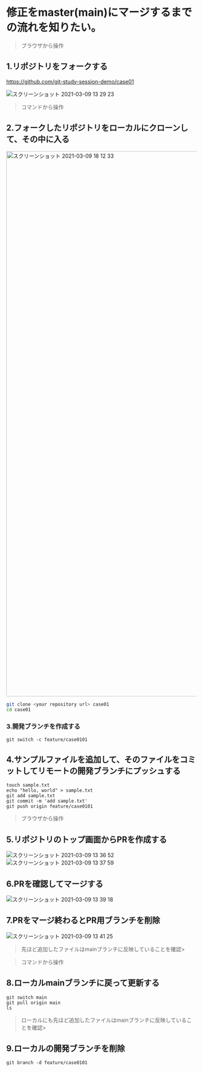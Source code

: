 # 修正をmaster(main)にマージするまでの流れを知りたい。


>ブラウザから操作
## 1.リポジトリをフォークする
https://github.com/git-study-session-demo/case01

![スクリーンショット 2021-03-09 13 29 23](https://user-images.githubusercontent.com/869103/110418883-96bb9100-80db-11eb-8b64-5597f8ca3d56.png)

>コマンドから操作
## 2.フォークしたリポジトリをローカルにクローンして、その中に入る
<img width="1438" alt="スクリーンショット 2021-03-09 18 12 33" src="https://user-images.githubusercontent.com/71377103/110447498-a51da300-8103-11eb-87a8-962850d21c04.png">

```bash
git clone <your repository url> case01
cd case01
```
### 3.開発ブランチを作成する

```
git switch -c feature/case0101
```
## 4.サンプルファイルを追加して、そのファイルをコミットしてリモートの開発ブランチにプッシュする

```
touch sample.txt
echo "hello, world" > sample.txt
git add sample.txt
git commit -m 'add sample.txt'
git push origin feature/case0101
```
>ブラウザから操作
## 5.リポジトリのトップ画面からPRを作成する
![スクリーンショット 2021-03-09 13 36 52](https://user-images.githubusercontent.com/869103/110419853-71c81d80-80dd-11eb-9b07-d6fd7b2ccb3c.png)
![スクリーンショット 2021-03-09 13 37 59](https://user-images.githubusercontent.com/869103/110419872-7987c200-80dd-11eb-8e0d-a5b15c425360.png)
## 6.PRを確認してマージする
![スクリーンショット 2021-03-09 13 39 18](https://user-images.githubusercontent.com/869103/110419916-91f7dc80-80dd-11eb-89e7-94aa8cbfb9b6.png)
## 7.PRをマージ終わるとPR用ブランチを削除
![スクリーンショット 2021-03-09 13 41 25](https://user-images.githubusercontent.com/869103/110419977-afc54180-80dd-11eb-86b0-5ada1d6d4484.png)

>先ほど追加したファイルはmainブランチに反映していることを確認>

>コマンドから操作
## 8.ローカルmainブランチに戻って更新する

```
git switch main
git pull origin main
ls
```

>ローカルにも先ほど追加したファイルはmainブランチに反映していることを確認>
## 9.ローカルの開発ブランチを削除

```
git branch -d feature/case0101
```
